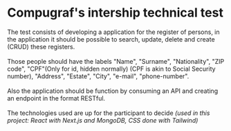 <h1>Compugraf's intership technical test</h1>

The test consists of developing a application for the register of persons, in the application it should be possible to search, update, delete and create (CRUD) these registers. <br> <br>
Those people should have the labels "Name", "Surname", "Nationality", "ZIP code", "CPF"(Only for id, hidden normally) (CPF is akin to Social Security number), "Address", "Estate", "City", "e-mail", "phone-number". <br> <br>
Also the application should be function by consuming an API and creating an endpoint in the format RESTful. <br> <br>
The technologies used are up for the participant to decide *(used in this project: React with Next.js and MongoDB, CSS done with Tailwind)*
